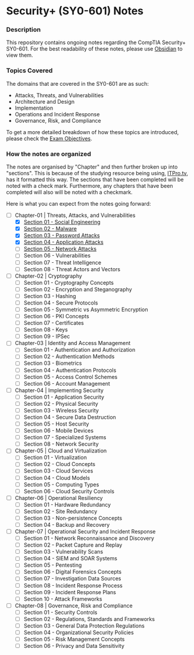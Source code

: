# Security+ (SY0-601) Notes

### Description

This repository contains ongoing notes regarding the CompTIA Security+ SY0-601. For the best readability of these notes, please use [Obsidian](https://obsidian.md) to view them. 

### Topics Covered

The domains that are covered in the SY0-601 are as such:

- Attacks, Threats, and Vulnerabilities
- Architecture and Design
- Implementation
- Operations and Incident Response
- Governance, Risk, and Compliance

To get a more detailed breakdown of how these topics are introduced, please check the [Exam Objectives](docs/pdfs/comptia-security-sy0-601-exam-objectives.pdf). 

### How the notes are organized

The notes are organised by "Chapter" and then further broken up into "sections". This is because of the studying resource being using, [ITPro.tv](https://www.itpro.tv/), has it formatted this way. The sections that have been completed will be noted with a check mark. Furthermore, any chapters that have been completed will also will be noted with a checkmark.

Here is what you can expect from the notes going forward:

- [ ] Chapter-01 | Threats, Attacks, and Vulnerabilities
	- [X] [Section 01 - Social Engineering](Chapter-01/01-SocialEngineering.md)
	- [X] [Section 02 - Malware](Chapter-01/02-Malware.md)
	- [X] [Section 03 - Password Attacks](Chapter-01/03-PasswordAttacks.md)
	- [X] [Section 04 - Application Attacks](Chapter-01/04-ApplicationAttacks.md)
	- [ ] [Section 05 - Network Attacks](Chapter-01/05-NetworkAttacks.md)
	- [ ] Section 06 - Vulnerabilities
	- [ ] Section 07 - Threat Intelligence
	- [ ] Section 08 - Threat Actors and Vectors
- [ ] Chapter-02 | Cryptography
	- [ ] Section 01 - Cryptography Concepts
	- [ ] Section 02 - Encryption and Steganography
	- [ ] Section 03 - Hashing
	- [ ] Section 04 - Secure Protocols
	- [ ] Section 05 - Symmetric vs Asymmetric Encryption
	- [ ] Section 06 - PKI Concepts
	- [ ] Section 07 - Certificates
	- [ ] Section 08 - Keys
	- [ ] Section 09 - IPSec
- [ ] Chapter-03 | Identity and Access Management
	- [ ] Section 01 - Authentication and Authorization
	- [ ] Section 02 - Authentication Methods
	- [ ] Section 03 - Biometrics
	- [ ] Section 04 - Authentication Protocols
	- [ ] Section 05 - Access Control Schemes
	- [ ] Section 06 - Account Management
- [ ] Chapter-04 | Implementing Security
	- [ ] Section 01 - Application Security
	- [ ] Section 02 - Physical Security 
	- [ ] Section 03 - Wireless Security
	- [ ] Section 04 - Secure Data Destruction
	- [ ] Section 05 - Host Security
	- [ ] Section 06 - Mobile Devices
	- [ ] Section 07 - Specialized Systems
	- [ ] Section 08 - Network Security
- [ ] Chapter-05 | Cloud and Virtualization
	- [ ] Section 01 - Virtualization
	- [ ] Section 02 - Cloud Concepts
	- [ ] Section 03 - Cloud Services
	- [ ] Section 04 - Cloud Models
	- [ ] Section 05 - Computing Types
	- [ ] Section 06 - Cloud Security Controls
- [ ] Chapter-06 | Operational Resiliency
	- [ ] Section 01 - Hardware Redundancy
	- [ ] Section 02 - Site Redundancy
	- [ ] Section 03 - Non-persistence Concepts
	- [ ] Section 04 - Backup and Recovery
- [ ] Chapter-07 | Operational Security and Incident Response
	- [ ] Section 01 - Network Reconnaissance and Discovery
	- [ ] Section 02 - Packet Capture and Replay
	- [ ] Section 03 - Vulnerability Scans
	- [ ] Section 04 - SIEM and SOAR Systems
	- [ ] Section 05 - Pentesting
	- [ ] Section 06 - Digital Forensics Concepts
	- [ ] Section 07 - Investigation Data Sources
	- [ ] Section 08 - Incident Response Process
	- [ ] Section 09 - Incident Response Plans
	- [ ] Section 10 - Attack Frameworks
- [ ] Chapter-08 | Governance, Risk and Compliance
	- [ ] Section 01 - Security Controls
	- [ ] Section 02 - Regulations, Standards and Frameworks
	- [ ] Section 03 - General Data Protection Regulations
	- [ ] Section 04 - Organizational Security Policies
	- [ ] Section 05 - Risk Management Concepts
	- [ ] Section 06 - Privacy and Data Sensitivity
